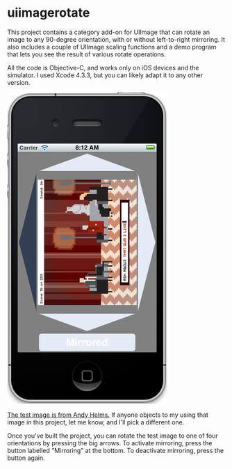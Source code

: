 uiimagerotate
=============

This project contains a category add-on for UIImage that can rotate an image to any 90-degree orientation, with or without left-to-right mirroring. It also includes a couple of UIImage scaling functions and a demo program that lets you see the result of various rotate operations.

All the code is Objective-C, and works only on iOS devices and the simulator. I used Xcode 4.3.3, but you can likely adapt it to any other version.

![screenshot](http://github.com/allenbrunson/uiimagerotate/blob/master/screenshots/screenshot.png)

[The test image is from Andy Helms.](http://oktotally.tumblr.com/post/4551286929/lets-rock) If anyone objects to my using that image in this project, let me know, and I'll pick a different one.

Once you've built the project, you can rotate the test image to one of four orientations by pressing the big arrows. To activate mirroring, press the button labelled "Mirroring" at the bottom. To deactivate mirroring, press the button again.
